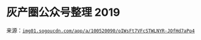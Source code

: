 # 灰产圈公众号整理 2019

来源：[`img01.sogoucdn.com/app/a/100520090/oIWsFt7VFcSTWLNYR-JOfHd7aPp4`](https://img01.sogoucdn.com/app/a/100520090/oIWsFt7VFcSTWLNYR-JOfHd7aPp4)